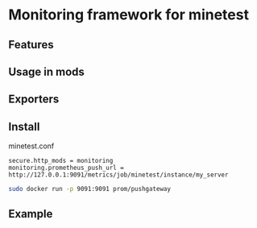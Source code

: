
# Monitoring framework for minetest

## Features

## Usage in mods

## Exporters

## Install

minetest.conf
```
secure.http_mods = monitoring
monitoring.prometheus_push_url = http://127.0.0.1:9091/metrics/job/minetest/instance/my_server
```

```bash
sudo docker run -p 9091:9091 prom/pushgateway
```

## Example
